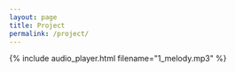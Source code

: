 ```yaml
---
layout: page
title: Project
permalink: /project/
---
```


{% include audio_player.html filename="1_melody.mp3" %}
